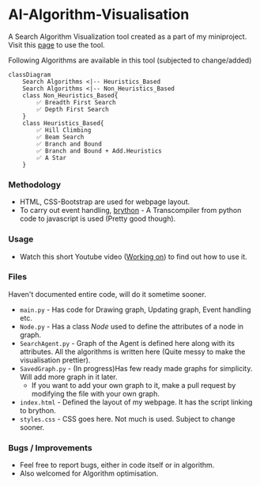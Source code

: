 # AI-Algorithm-Visualisation

A Search Algorithm Visualization tool created as a part of my miniproject. Visit this [page](https://hwaseem04.github.io/AI-Algorithm-Visualisation/) to use the tool.

Following Algorithms are available in this tool (subjected to change/added)

```mermaid
classDiagram
    Search Algorithms <|-- Heuristics_Based
    Search Algorithms <|-- Non_Heuristics_Based
    class Non_Heuristics_Based{
        ✅ Breadth First Search
        ✅ Depth First Search
    }
    class Heuristics_Based{
        ✅ Hill Climbing
        ✅ Beam Search
        ✅ Branch and Bound
        ✅ Branch and Bound + Add.Heuristics 
        ✅ A Star
    }
```

### Methodology
* HTML, CSS-Bootstrap are used for webpage layout. 
* To carry out event handling, [brython](https://www.brython.info/) - A Transcompiler from python code to javascript is used (Pretty good though).

### Usage

* Watch this short Youtube video ([Working on]()) to find out how to use it.

### Files

Haven't documented entire code, will do it sometime sooner.

* `main.py` - Has code for Drawing graph, Updating graph, Event handling etc.
* `Node.py` - Has a class *Node* used to define the attributes of a node in graph.
* `SearchAgent.py` - Graph of the Agent is defined here along with its attributes. All the algorithms is written here (Quite messy to make the visualisation prettier).
* `SavedGraph.py` - (In progress)Has few ready made graphs for simplicity. Will add more graph in it later. 
    * If you want to add your own graph to it, make a pull request by modifying the file with your own graph.
* `index.html` - Defined the layout of my webpage. It has the script linking to brython.
* `styles.css` - CSS goes here. Not much is used. Subject to change sooner.

### Bugs / Improvements

* Feel free to report bugs, either in code itself or in algorithm.
* Also welcomed for Algorithm optimisation.
